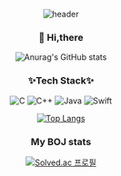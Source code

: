 <div align=center>

![header](https://capsule-render.vercel.app/api?type=waving&color=gradient&height=300&section=header&text=H-Sen&fontSize=90&fontColor=black)

### 👋 Hi,there 

![Anurag's GitHub stats](https://github-readme-stats.vercel.app/api?username=Hong-sen&show_icons=true&theme=radical&count_private=true)

### ✨Tech Stack✨
![C](https://img.shields.io/badge/c-%2300599C.svg?style=for-the-badge&logo=c&logoColor=white) ![C++](https://img.shields.io/badge/c++-%2300599C.svg?style=for-the-badge&logo=c%2B%2B&logoColor=white)        ![Java](https://img.shields.io/badge/java-%23ED8B00.svg?style=for-the-badge&logo=java&logoColor=white) ![Swift](https://img.shields.io/badge/swift-F54A2A?style=for-the-badge&logo=swift&logoColor=white)   

[![Top Langs](https://github-readme-stats.vercel.app/api/top-langs/?username=Hong-sen&layout=compact)](https://github.com/anuraghazra/github-readme-stats)

### My BOJ stats

[![Solved.ac 프로필](http://mazassumnida.wtf/api/v2/generate_badge?boj=heboja99)](https://solved.ac/heboja99)

</div>
